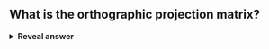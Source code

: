## What is the orthographic projection matrix?
<details>
<summary><b>Reveal answer</b></summary>
<img src="../../../../../media/paste-2bf6113789af3e336a5915770393599dee77a111.jpg">
</details>
